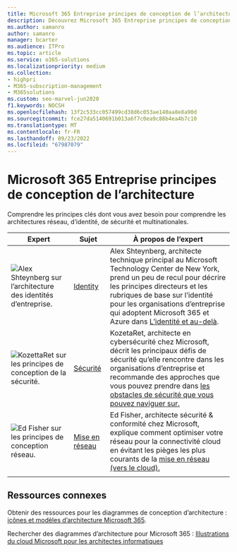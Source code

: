 ```yaml
---
title: Microsoft 365 Entreprise principes de conception de l’architecture
description: Découvrez Microsoft 365 Entreprise principes de conception d’architecture des experts en identité, cybersécurité et réseau.
ms.author: samanro
author: samanro
manager: bcarter
ms.audience: ITPro
ms.topic: article
ms.service: o365-solutions
ms.localizationpriority: medium
ms.collection:
- highpri
- M365-subscription-management
- M365solutions
ms.custom: seo-marvel-jun2020
f1.keywords: NOCSH
ms.openlocfilehash: 13f2c533cc057499cd38d6c053ae140aa8e8a90d
ms.sourcegitcommit: fce27da5140691b013a6f7c0ea9c88b4ea4b7c10
ms.translationtype: MT
ms.contentlocale: fr-FR
ms.lasthandoff: 09/23/2022
ms.locfileid: "67987079"
---
```

# <a name="microsoft-365-enterprise-architecture-design-principles"></a>Microsoft 365 Entreprise principes de conception de l’architecture

Comprendre les principes clés dont vous avez besoin pour comprendre les architectures réseau, d’identité, de sécurité et multinationales.

| Expert | Sujet | À propos de l’expert |
|---------|---------|---------|
|![Alex Shteynberg sur l’architecture des identités d’entreprise.](../media/solutions-architecture-center/identity-and-beyond-alex-shteynberg.jpg)   |    [Identity](identity-design-principles.md)     | Alex Shteynberg, architecte technique principal au Microsoft Technology Center de New York, prend un peu de recul pour décrire les principes directeurs et les rubriques de base sur l’identité pour les organisations d’entreprise qui adoptent Microsoft 365 et Azure dans [L’identité et au-delà](identity-design-principles.md). |
| ![KozettaRet sur les principes de conception de la sécurité.](../media/solutions-architecture-center/kozeta-garrett-security.jpg)   |     [Sécurité](security-design-principles.md)    |  KozetaRet, architecte en cybersécurité chez Microsoft, décrit les principaux défis de sécurité qu’elle rencontre dans les organisations d’entreprise et recommande des approches que vous pouvez prendre dans [les obstacles de sécurité que vous pouvez naviguer sur.](security-design-principles.md)  |
| ![Ed Fisher sur les principes de conception réseau.](../media/solutions-architecture-center/ed-fisher-networking.jpg)    |       [Mise en réseau](networking-design-principles.md)  |   Ed Fisher, architecte sécurité & conformité chez Microsoft, explique comment optimiser votre réseau pour la connectivité cloud en évitant les pièges les plus courants de la [mise en réseau (vers le cloud).](networking-design-principles.md)       |
|    |         |         |

## <a name="related-resources"></a>Ressources connexes

Obtenir des ressources pour les diagrammes de conception d’architecture : [icônes et modèles d’architecture Microsoft 365](architecture-icons-templates.md).

Rechercher des diagrammes d’architecture pour Microsoft 365 : [Illustrations du cloud Microsoft pour les architectes informatiques](cloud-architecture-models.md)
